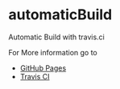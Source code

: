 # automaticBuild

Automatic Build with travis.ci

For More information go to
 - [GitHub Pages](https://patrickeklund.github.io/automaticBuild/)
 - [Travis CI](https://travis-ci.org/patrickeklund/automaticBuild)
